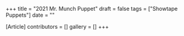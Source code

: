 +++
title = "2021 Mr. Munch Puppet"
draft = false
tags = ["Showtape Puppets"]
date = ""

[Article]
contributors = []
gallery = []
+++
